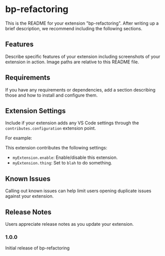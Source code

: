# bp-refactoring

This is the README for your extension "bp-refactoring". After writing up a brief description, we recommend including the following sections.

## Features

Describe specific features of your extension including screenshots of your extension in action. Image paths are relative to this README file.

## Requirements

If you have any requirements or dependencies, add a section describing those and how to install and configure them.

## Extension Settings

Include if your extension adds any VS Code settings through the `contributes.configuration` extension point.

For example:

This extension contributes the following settings:

* `myExtension.enable`: Enable/disable this extension.
* `myExtension.thing`: Set to `blah` to do something.

## Known Issues

Calling out known issues can help limit users opening duplicate issues against your extension.

## Release Notes

Users appreciate release notes as you update your extension.

### 1.0.0

Initial release of bp-refactoring
